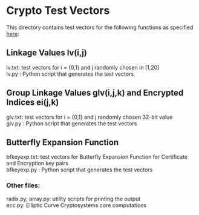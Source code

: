 Crypto Test Vectors
===================

This directory contains test vectors for the following functions as specified  
[here](http://wiki.campllc.org/display/SP/Modifications+to+Crypto+Primitives+v0.2-2015-08-18):

Linkage Values lv(i,j)
----------------------
lv.txt: test vectors for i = {0,1} and j randomly chosen in [1,20]  
lv.py : Python script that generates the test vectors

Group Linkage Values glv(i,j,k) and Encrypted Indices ei(j,k)
-------------------------------------------------------------
glv.txt: test vectors for i = {0,1} and j randomly chosen 32-bit value  
glv.py : Python script that generates the test vectors

Butterfly Expansion Function
----------------------------
bfkeyexp.txt: test vectors for Butterfly Expansion Function for Certificate and
              Encryption key pairs  
bfkeyexp.py : Python script that generates the test vectors

### Other files:
radix.py, array.py: utility scripts for printing the output  
ecc.py: Elliptic Curve Cryptosystems core computations
